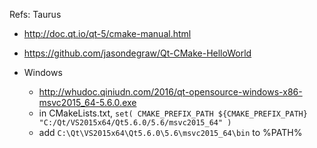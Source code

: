 Refs: Taurus

-   <http://doc.qt.io/qt-5/cmake-manual.html>
-   <https://github.com/jasondegraw/Qt-CMake-HelloWorld>

-   Windows

    +   <http://whudoc.qiniudn.com/2016/qt-opensource-windows-x86-msvc2015_64-5.6.0.exe>
    +   in CMakeLists.txt, `set( CMAKE_PREFIX_PATH ${CMAKE_PREFIX_PATH} "C:/Qt/VS2015x64/Qt5.6.0/5.6/msvc2015_64" )`
    +   add `C:\Qt\VS2015x64\Qt5.6.0\5.6\msvc2015_64\bin` to %PATH%
